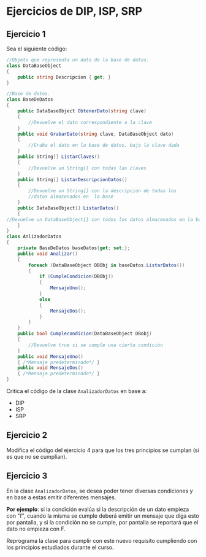 # Ejercicios de DIP, ISP, SRP
## Ejercicio 1 
Sea el siguiente código:

```cs
//Objeto que representa un dato de la base de datos.
class DataBaseObject
{
    public string Descripcion { get; }
}

//Base de datos.
class BaseDeDatos
{
    public DataBaseObject ObtenerDato(string clave)
    {
        //Devuelve el dato correspondiente a la clave
    }
    public void GrabarDato(string clave, DataBaseObject dato)
    {
        //Graba el dato en la base de datos, bajo la clave dada
    }
    public String[] ListarClaves()
    {
        //Devuelve un String[] con todas las claves
    }
    public String[] ListarDescripcionDatos()
    {
        //Devuelve un String[] con la descripción de todas los 
        //datos almacenados en  la base
    }
    public DataBaseObject[] ListarDatos()
    {
//Devuelve un DataBaseObject[] con todos los datos almacenados en la base
    }
}
class AnlizadorDatos
{
    private BaseDeDatos baseDatos{get; set;};
    public void Analizar()
    {
        foreach (DataBaseObject DBObj in baseDatos.ListarDatos())
        {
            if (CumpleCondicion(DBObj))
            {
                MensajeUno();
            }
            else
            {
                MensajeDos();
            }
        }
    }
    public bool Cumplecondicion(DataBaseObject DBobj)
    {
        //Devuelve true si se cumple una cierta condición
    }
    public void MensajeUno()
    { /*Mensaje predeterminado*/ }
    public void MensajeDos()
    { /*Mensaje predeterminado*/ }
}

```
Critica el código de la clase `AnalizadorDatos` en base a:
- DIP
- ISP 
- SRP


## Ejercicio 2
Modifica el código del ejercicio 4 para que los tres principios se cumplan (si es que no se cumplían).

## Ejercicio 3 
En la clase `AnalizadorDatos`, se desea poder tener diversas condiciones y en base a estas emitir diferentes mensajes. 

**Por ejemplo**: si la condición evalúa si la descripción de un dato empieza con "f", cuando la misma se cumple deberá emitir un mensaje que diga esto por pantalla, y si la condición no se cumple, por pantalla se reportará que el dato no empieza con F. 

Reprograma la clase para cumplir con este nuevo requisito cumpliendo con los principios estudiados durante el curso.
